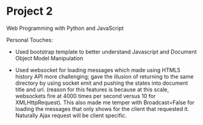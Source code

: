 # Project 2

Web Programming with Python and JavaScript

Personal Touches:

- Used bootstrap template to better understand Javascript and Document Object Model Manipulation

- Used websocket for loading messages which made using HTML5 history API more challenging; gave
the illusion of returning to the same directory by using socket emit and pushing the states
into document title and url. (reason for this features is because at this scale, websockets fire at
4000 times per second versus 10 for XMLHttpRequest). This also made me temper with Broadcast=False
for loading the messages that only shows for the client that requested it. Naturally Ajax request
will be client specific.
